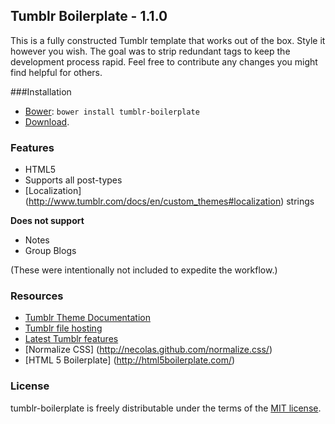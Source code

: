 Tumblr Boilerplate - 1.1.0
------

This is a fully constructed Tumblr template that works out of the box. Style it however you wish. The goal was to strip redundant tags to keep the development process rapid. Feel free to contribute any changes you might find helpful for others.

###Installation

* [Bower](http://bower.io/): `bower install tumblr-boilerplate`
* [Download](https://github.com/davesantos/tumblr-boilerplate/archive/master.zip).

### Features

* HTML5
* Supports all post-types
* [Localization] (http://www.tumblr.com/docs/en/custom_themes#localization) strings

__Does not support__

* Notes
* Group Blogs

(These were intentionally not included to expedite the workflow.)

### Resources

* [Tumblr Theme Documentation](http://www.tumblr.com/docs/en/custom_themes)
* [Tumblr file hosting](http://www.tumblr.com/themes/upload_static_file)
* [Latest Tumblr features](http://staff.tumblr.com/tagged/features)
* [Normalize CSS] (http://necolas.github.com/normalize.css/)
* [HTML 5 Boilerplate] (http://html5boilerplate.com/)

###  License

tumblr-boilerplate is freely distributable under the terms of the [MIT license](https://github.com/davesantos/tumblr-boilerplate/blob/master/LICENSE.md).


